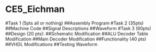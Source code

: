 CE5_Eichman
===========
#Task 1 (5pts all or nothing)
##Assembly Program
#Task 2 (35pts)
##Machine Code
##Signal Descriptions
##Waveform
#Task 3 (60pts)
##Design (20 pts):
##Schematic Modification
##ALU Decoder Table Modification
##Main Decoder Modification
##Functionality (40 pts)
##VHDL Modifications
##Testing Waveform
